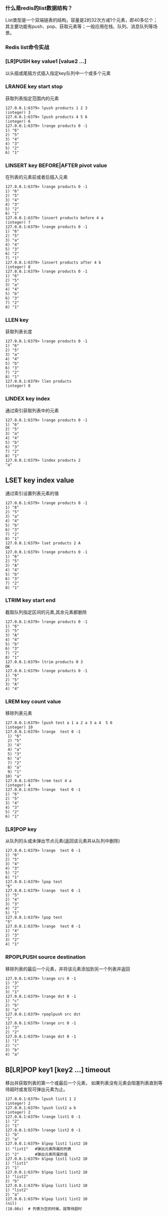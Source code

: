 ### 什么是redis的list数据结构？
List类型是一个双端链表的结构，容量是2的32次方减1个元素，即40多亿个；  
其主要功能有push、pop、获取元素等；一般应用在栈、队列、消息队列等场景。

### Redis list命令实战
### [LR]PUSH key value1 [value2 ...]
以头插或尾插方式插入指定key队列中一个或多个元素
### LRANGE key start stop
获取列表指定范围内的元素
``` 
127.0.0.1:6379> lpush products 1 2 3
(integer) 3
127.0.0.1:6379> lpush products 4 5 6
(integer) 6
127.0.0.1:6379> lrange products 0 -1
1) "6"
2) "5"
3) "4"
4) "3"
5) "2"
6) "1"
```

### LINSERT key BEFORE|AFTER pivot value
在列表的元素前或者后插入元素
``` 
127.0.0.1:6379> lrange products 0 -1
1) "6"
2) "5"
3) "4"
4) "3"
5) "2"
6) "1"
127.0.0.1:6379> linsert products before 4 a
(integer) 7
127.0.0.1:6379> lrange products 0 -1
1) "6"
2) "5"
3) "a"
4) "4"
5) "3"
6) "2"
7) "1"
127.0.0.1:6379> linsert products after 4 b
(integer) 8
127.0.0.1:6379> lrange products 0 -1
1) "6"
2) "5"
3) "a"
4) "4"
5) "b"
6) "3"
7) "2"
8) "1"
```

### LLEN key
获取列表长度
``` 
127.0.0.1:6379> lrange products 0 -1
1) "6"
2) "5"
3) "a"
4) "4"
5) "b"
6) "3"
7) "2"
8) "1"
127.0.0.1:6379> llen products
(integer) 8
```

### LINDEX key index
通过索引获取列表中的元素
``` 
127.0.0.1:6379> lrange products 0 -1
1) "6"
2) "5"
3) "a"
4) "4"
5) "b"
6) "3"
7) "2"
8) "1"
127.0.0.1:6379> lindex products 2
"a"
```
## LSET key index value
通过索引设置列表元素的值
``` 
127.0.0.1:6379> lrange products 0 -1
1) "6"
2) "5"
3) "a"
4) "4"
5) "b"
6) "3"
7) "2"
8) "1"
127.0.0.1:6379> lset products 2 A
OK
127.0.0.1:6379> lrange products 0 -1
1) "6"
2) "5"
3) "A"
4) "4"
5) "b"
6) "3"
7) "2"
8) "1"
```

### LTRIM key start end
截取队列指定区间的元素,其余元素都删除
``` 
127.0.0.1:6379> lrange products 0 -1
1) "6"
2) "5"
3) "A"
4) "4"
5) "b"
6) "3"
7) "2"
8) "1"
127.0.0.1:6379> ltrim products 0 3
OK
127.0.0.1:6379> lrange products 0 -1
1) "6"
2) "5"
3) "A"
4) "4"
```
### LREM key count value
移除列表元素
``` 
127.0.0.1:6379> lpush test a 1 a 2 a 3 a 4  5 6
(integer) 10
127.0.0.1:6379> lrange  test 0 -1
 1) "6"
 2) "5"
 3) "4"
 4) "a"
 5) "3"
 6) "a"
 7) "2"
 8) "a"
 9) "1"
10) "a"
127.0.0.1:6379> lrem test 4 a
(integer) 4
127.0.0.1:6379> lrange  test 0 -1
1) "6"
2) "5"
3) "4"
4) "3"
5) "2"
6) "1"
```

### [LR]POP key
从队列的头或未弹出节点元素(返回该元素并从队列中删除)
``` 
127.0.0.1:6379> lrange  test 0 -1
1) "6"
2) "5"
3) "4"
4) "3"
5) "2"
6) "1"
127.0.0.1:6379> lpop test
"6"
127.0.0.1:6379> lrange  test 0 -1
1) "5"
2) "4"
3) "3"
4) "2"
5) "1"
127.0.0.1:6379> lpop test
"5"
127.0.0.1:6379> lrange  test 0 -1
1) "4"
2) "3"
3) "2"
4) "1"
```

### RPOPLPUSH source destination
移除列表的最后一个元素，并将该元素添加到另一个列表并返回
``` 
127.0.0.1:6379> lrange src 0 -1
1) "3"
2) "2"
3) "1"
127.0.0.1:6379> lrange dst 0 -1
1) "c"
2) "b"
3) "a"
127.0.0.1:6379> rpoplpush src dst
"1"
127.0.0.1:6379> lrange src 0 -1
1) "3"
2) "2"
127.0.0.1:6379> lrange dst 0 -1
1) "1"
2) "c"
3) "b"
4) "a"
```
## B[LR]POP key1 [key2 ...] timeout
移出并获取列表的第一个或最后一个元素， 如果列表没有元素会阻塞列表直到等待超时或发现可弹出元素为止。
``` 
127.0.0.1:6379> lpush list1 1 2
(integer) 2
127.0.0.1:6379> lpush list2 a b
(integer) 2
127.0.0.1:6379> lrange list1 0 -1
1) "2"
2) "1"
127.0.0.1:6379> lrange list2 0 -1
1) "b"
2) "a"
127.0.0.1:6379> blpop list1 list2 10
1) "list1"   #弹出元素所属的列表
2) "2"       #弹出元素所属的值
127.0.0.1:6379> blpop list1 list2 10
1) "list1"
2) "1"
127.0.0.1:6379> blpop list1 list2 10
1) "list2"
2) "b"
127.0.0.1:6379> blpop list1 list2 10
1) "list2"
2) "a"
127.0.0.1:6379> blpop list1 list2 10
(nil)
(10.08s)  # 列表为空的时候，就等待超时 
```


